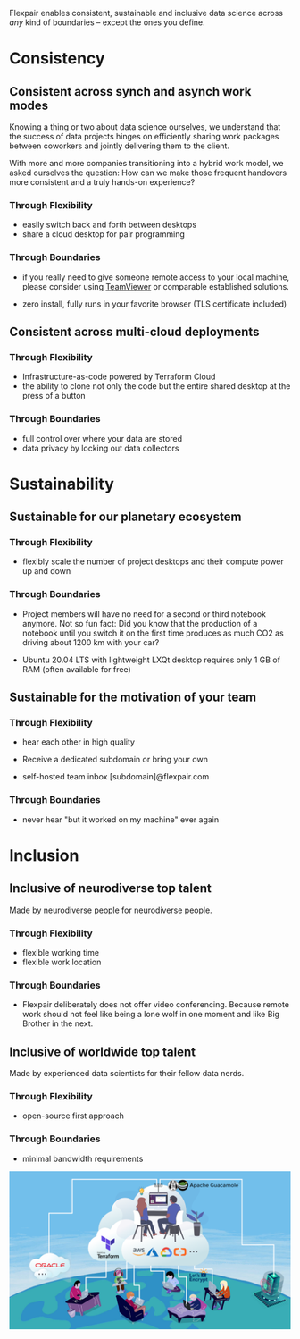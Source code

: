 
Flexpair enables consistent, sustainable and inclusive data science across <em>any</em> kind of boundaries &ndash; except the ones you define.
# Consistency

## Consistent across synch and asynch work modes

Knowing a thing or two about data science ourselves, we understand that the success of data projects hinges on efficiently sharing work packages between coworkers and jointly delivering them to the client.

With more and more companies transitioning into a hybrid work model, we asked ourselves the question: How can we make those frequent handovers more consistent and a truly hands-on experience?
### Through Flexibility

- easily switch back and forth between desktops
- share a cloud desktop for pair programming

### Through Boundaries

- if you really need to give someone remote access to your local machine, please consider using [TeamViewer](https://www.teamviewer.com/en/) or comparable established solutions.

- zero install, fully runs in your favorite browser (TLS certificate included)


## Consistent across multi-cloud deployments

### Through Flexibility

- Infrastructure-as-code powered by Terraform Cloud
- the ability to clone not only the code but the entire shared desktop at the press of a button

### Through Boundaries

- full control over where your data are stored
- data privacy by locking out data collectors

# Sustainability

## Sustainable for our planetary ecosystem

### Through Flexibility

- flexibly scale the number of project desktops and their compute power up and down

### Through Boundaries

- Project members will have no need for a second or third notebook anymore. Not so fun fact: Did you know that the production of a notebook until you switch it on the first time produces as much CO2 as driving about 1200 km with your car?

- Ubuntu 20.04 LTS with lightweight LXQt desktop requires only 1 GB of RAM (often available for free)

## Sustainable for the motivation of your team

### Through Flexibility

- hear each other in high quality
 
- Receive a dedicated subdomain or bring your own

- self-hosted team inbox [subdomain]@flexpair.com

### Through Boundaries

- never hear "but it worked on my machine" ever again

# Inclusion

## Inclusive of neurodiverse top talent

Made by neurodiverse people for neurodiverse people.

### Through Flexibility

- flexible working time
- flexible work location

### Through Boundaries

- Flexpair deliberately does not offer video conferencing. Because remote work should not feel like being a lone wolf in one moment and like Big Brother in the next.

## Inclusive of worldwide top talent

Made by experienced data scientists for their fellow data nerds.

### Through Flexibility

- open-source first approach

### Through Boundaries

- minimal bandwidth requirements


[![](assets/architecture.png)](http://demo.flexpair.com)










